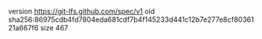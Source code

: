 version https://git-lfs.github.com/spec/v1
oid sha256:86975cdb4fd7804eda681cdf7b4f145233d441c12b7e277e8cf8036121a667f6
size 467
